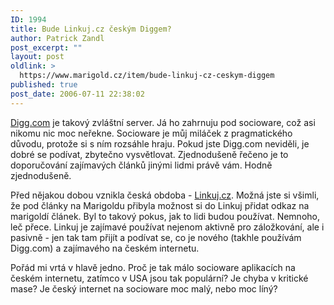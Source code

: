 ```yaml
---
ID: 1994
title: Bude Linkuj.cz českým Diggem?
author: Patrick Zandl
post_excerpt: ""
layout: post
oldlink: >
  https://www.marigold.cz/item/bude-linkuj-cz-ceskym-diggem
published: true
post_date: 2006-07-11 22:38:02
---
```

<p><a href="http://www.digg.com">Digg.com</a> je takový zvláštní server. Já ho zahrnuju pod socioware, což asi nikomu nic moc neřekne. Socioware je můj miláček z pragmatického důvodu, protože si s ním rozsáhle hraju. Pokud jste Digg.com neviděli, je dobré se podívat, zbytečno vysvětlovat. Zjednodušeně řečeno je to doporučování zajímavých článků jinými lidmi právě vám. Hodně zjednodušeně. </p>

<p>Před nějakou dobou vznikla česká obdoba - <a href="http://www.linkuj.cz">Linkuj.cz</a>. Možná jste si všimli, že pod články na Marigoldu přibyla možnost si do Linkuj přidat odkaz na marigoldí článek. Byl to takový pokus, jak to lidi budou používat. Nemnoho, leč přece. Linkuj je zajímavé používat nejenom aktivně pro záložkování, ale i pasivně - jen tak tam přijít a podívat se, co je nového (takhle používám Digg.com) a zajímavého na českém internetu. </p>

<p>Pořád mi vrtá v hlavě jedno. Proč je tak málo socioware aplikacích na českém internetu, zatímco v USA jsou tak populární? Je chyba v kritické mase? Je český internet na socioware moc malý, nebo moc líný?
</p>
